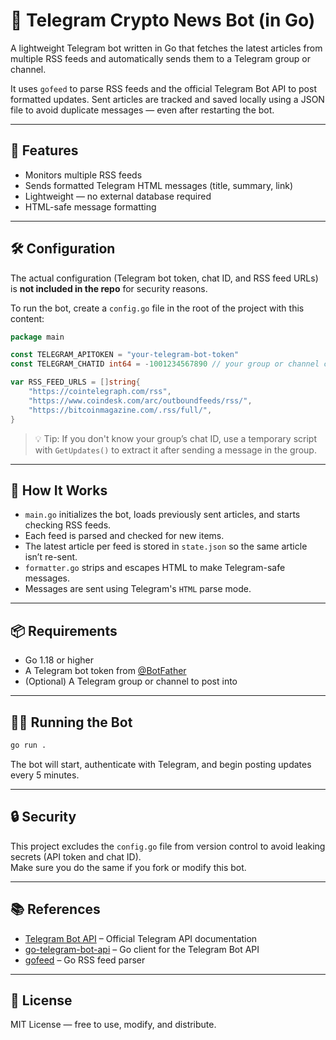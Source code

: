 # 🤖 Telegram Crypto News Bot (in Go)

A lightweight Telegram bot written in Go that fetches the latest articles from multiple RSS feeds and automatically sends them to a Telegram group or channel.

It uses `gofeed` to parse RSS feeds and the official Telegram Bot API to post formatted updates. Sent articles are tracked and saved locally using a JSON file to avoid duplicate messages — even after restarting the bot.

---

## 🚀 Features

- Monitors multiple RSS feeds
- Sends formatted Telegram HTML messages (title, summary, link)
- Lightweight — no external database required
- HTML-safe message formatting

---

## 🛠 Configuration

The actual configuration (Telegram bot token, chat ID, and RSS feed URLs) is **not included in the repo** for security reasons.

To run the bot, create a `config.go` file in the root of the project with this content:

```go
package main

const TELEGRAM_APITOKEN = "your-telegram-bot-token"
const TELEGRAM_CHATID int64 = -1001234567890 // your group or channel chat ID

var RSS_FEED_URLS = []string{
	"https://cointelegraph.com/rss",
	"https://www.coindesk.com/arc/outboundfeeds/rss/",
	"https://bitcoinmagazine.com/.rss/full/",
}
```

> 💡 Tip: If you don't know your group’s chat ID, use a temporary script with `GetUpdates()` to extract it after sending a message in the group.

---

## 🧠 How It Works

- `main.go` initializes the bot, loads previously sent articles, and starts checking RSS feeds.
- Each feed is parsed and checked for new items.
- The latest article per feed is stored in `state.json` so the same article isn’t re-sent.
- `formatter.go` strips and escapes HTML to make Telegram-safe messages.
- Messages are sent using Telegram's `HTML` parse mode.

---

## 📦 Requirements

- Go 1.18 or higher
- A Telegram bot token from [@BotFather](https://t.me/botfather)
- (Optional) A Telegram group or channel to post into

---

## 🏃‍♂️ Running the Bot

```bash
go run .
```

The bot will start, authenticate with Telegram, and begin posting updates every 5 minutes.

---

## 🔒 Security

This project excludes the `config.go` file from version control to avoid leaking secrets (API token and chat ID).  
Make sure you do the same if you fork or modify this bot.

---

## 📚 References

- [Telegram Bot API](https://core.telegram.org/bots/api) – Official Telegram API documentation
- [go-telegram-bot-api](https://github.com/go-telegram-bot-api/telegram-bot-api) – Go client for the Telegram Bot API
- [gofeed](https://github.com/mmcdole/gofeed) – Go RSS feed parser

---

## 📄 License

MIT License — free to use, modify, and distribute.
